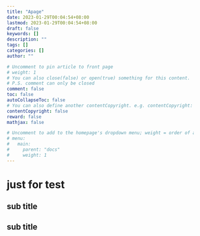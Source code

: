 ```yaml
---
title: "Apage"
date: 2023-01-29T00:04:54+08:00
lastmod: 2023-01-29T00:04:54+08:00
draft: false
keywords: []
description: ""
tags: []
categories: []
author: ""

# Uncomment to pin article to front page
# weight: 1
# You can also close(false) or open(true) something for this content.
# P.S. comment can only be closed
comment: false
toc: false
autoCollapseToc: false
# You can also define another contentCopyright. e.g. contentCopyright: "This is another copyright."
contentCopyright: false
reward: false
mathjax: false

# Uncomment to add to the homepage's dropdown menu; weight = order of article
# menu:
#   main:
#     parent: "docs"
#     weight: 1
---
```


<!--more-->

# just for test
## sub title
## sub title
 